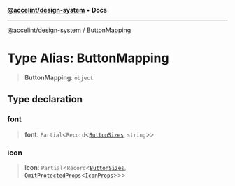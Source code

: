 [**@accelint/design-system**](../README.md) • **Docs**

***

[@accelint/design-system](../README.md) / ButtonMapping

# Type Alias: ButtonMapping

> **ButtonMapping**: `object`

## Type declaration

### font

> **font**: `Partial`\<`Record`\<[`ButtonSizes`](ButtonSizes.md), `string`\>\>

### icon

> **icon**: `Partial`\<`Record`\<[`ButtonSizes`](ButtonSizes.md), [`OmitProtectedProps`](OmitProtectedProps.md)\<[`IconProps`](IconProps.md)\>\>\>
